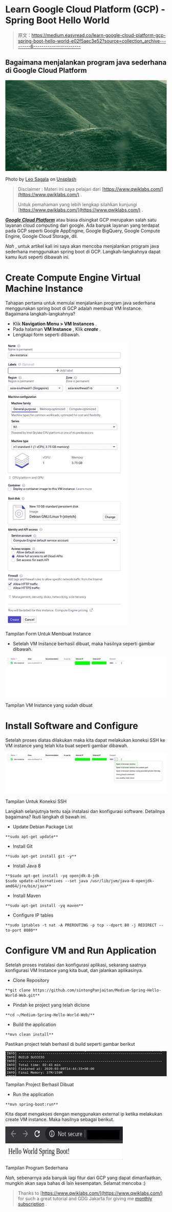 # Learn Google Cloud Platform (GCP) -Spring Boot Hello World

> 原文：<https://medium.easyread.co/learn-google-cloud-platform-gcp-spring-boot-hello-world-e02f5aec3e52?source=collection_archive---------6----------------------->

## Bagaimana menjalankan program java sederhana di Google Cloud Platform

![](img/2551ca4f2d8bf848c205f87fece73823.png)

Photo by [Leo Sagala](https://unsplash.com/@leosagala_?utm_source=medium&utm_medium=referral) on [Unsplash](https://unsplash.com?utm_source=medium&utm_medium=referral)

> Disclaimer : Materi ini saya pelajari dari [https://www.qwiklabs.com/](https://www.qwiklabs.com/) .
> 
> Untuk pemahaman yang lebih lengkap silahkan kunjungi [https://www.qwiklabs.com/](https://www.qwiklabs.com/) .

[***Google Cloud Platform***](https://cloud.google.com/) atau biasa disingkat GCP merupakan salah satu layanan cloud computing dari google. Ada banyak layanan yang terdapat pada GCP seperti Google AppEngine, Google BigQuery, Google Compute Engine, Google Cloud Storage, dll.

*Nah* , untuk artikel kali ini saya akan mencoba menjalankan program java sederhana menggunakan spring boot di GCP. Langkah-langkahnya dapat kamu ikuti seperti dibawah ini.

# **Create Compute Engine Virtual Machine Instance**

Tahapan pertama untuk memulai menjalankan program java sederhana menggunakan spring boot di GCP adalah membuat VM Instance. Bagaimana langkah-langkahnya?

*   Klik **Navigation Menu > VM Instances** .
*   Pada halaman **VM Instance** , Klik ***create*** *.*
*   Lengkapi form seperti dibawah.

![](img/57123b4f129305803949269ca6fc3869.png)

Tampilan Form Untuk Membuat Instance

*   Setelah VM Instance berhasil dibuat, maka hasilnya seperti gambar dibawah.

![](img/39823e77121c7723cc8344dbb47bf263.png)

Tampilan VM Instance yang sudah dibuat

# **Install Software and Configure**

Setelah proses diatas dilakukan maka kita dapat melakukan koneksi SSH ke VM instance yang telah kita buat seperti gambar dibawah.

![](img/b3d3a191ce85df6a80a1d9bdfc98d28d.png)

Tampilan Untuk Koneksi SSH

Langkah selanjutnya tentu saja instalasi dan konfigurasi software. Detailnya bagaimana? Ikuti langkah di bawah ini.

*   Update Debian Package List

```
**sudo apt-get update**
```

*   Install Git

```
**sudo apt-get install git -y**
```

*   Install Java 8

```
**$sudo apt-get install -yq openjdk-8-jdk
$sudo update-alternatives --set java /usr/lib/jvm/java-8-openjdk-amd64/jre/bin/java**
```

*   Install Maven

```
**sudo apt-get install -yq maven**
```

*   Configure IP tables

```
**sudo iptables -t nat -A PREROUTING -p tcp --dport 80 -j REDIRECT --to-port 8080**
```

# **Configure VM and Run Application**

Setelah proses instalasi dan konfigurasi aplikasi, sekarang saatnya konfigurasi VM Instance yang kita buat, dan jalankan aplikasinya.

*   Clone Repository

```
**git clone https://github.com/sintongPanjaitan/Medium-Spring-Hello-World-Web.git**
```

*   Pindah ke project yang telah diclone

```
**cd ~/Medium-Spring-Hello-World-Web/**
```

*   Build the application

```
**mvn clean install**
```

Pastikan project telah berhasil di build seperti gambar berikut

![](img/3257dc8211281cb253f634e64050964c.png)

Tampilan Project Berhasil Dibuat

*   Run the application

```
**mvn spring-boot:run**
```

Kita dapat mengakses dengan menggunakan external ip ketika melakukan create VM instance. Maka hasilnya sebagai berikut.

![](img/29f91c112efed43d5f60b47ecc1bbb68.png)

Tampilan Program Sederhana

*Nah,* sebenarnya ada banyak lagi fitur dari GCP yang dapat dimanfaatkan, mungkin akan saya bahas di lain kesempatan. Selamat mencoba :)

> Thanks to [https://www.qwiklabs.com/](https://www.qwiklabs.com/) for such a great tutorial and GDG Jakarta for giving me [monthly subscription](https://www.qwiklabs.com/my_account/credits) .